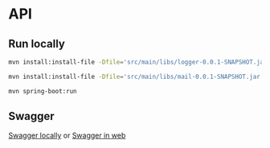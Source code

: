 # API

## Run locally

```sh
mvn install:install-file -Dfile='src/main/libs/logger-0.0.1-SNAPSHOT.jar' -DgroupId='fr.phenix333' -DartifactId=logger -Dversion='0.0.1-SNAPSHOT' -Dpackaging=jar
```

```sh
mvn install:install-file -Dfile='src/main/libs/mail-0.0.1-SNAPSHOT.jar' -DgroupId='fr.phenix333' -DartifactId=mail -Dversion='0.0.1-SNAPSHOT' -Dpackaging=jar
```

```sh
mvn spring-boot:run
```

## Swagger

[Swagger locally](./src/main/resources/static/swagger.yml) or [Swagger in web](http://localhost:3001/swagger.html)
